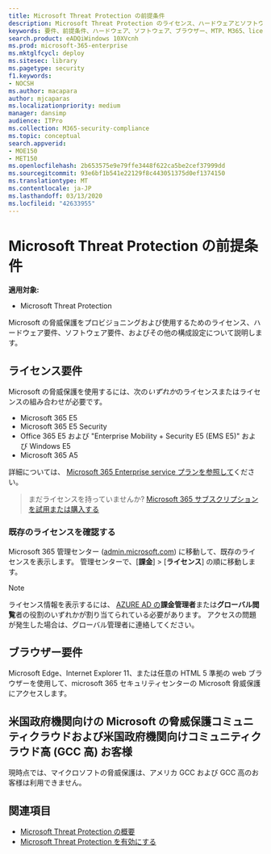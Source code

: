 ```yaml
---
title: Microsoft Threat Protection の前提条件
description: Microsoft Threat Protection のライセンス、ハードウェアとソフトウェアの要件、およびその他の構成設定について学習する
keywords: 要件、前提条件、ハードウェア、ソフトウェア、ブラウザー、MTP、M365、license、E5、A5、EMS、購入
search.product: eADQiWindows 10XVcnh
ms.prod: microsoft-365-enterprise
ms.mktglfcycl: deploy
ms.sitesec: library
ms.pagetype: security
f1.keywords:
- NOCSH
ms.author: macapara
author: mjcaparas
ms.localizationpriority: medium
manager: dansimp
audience: ITPro
ms.collection: M365-security-compliance
ms.topic: conceptual
search.appverid:
- MOE150
- MET150
ms.openlocfilehash: 2b653575e9e79ffe3448f622ca5be2cef37999dd
ms.sourcegitcommit: 93e6bf1b541e22129f8c443051375d0ef1374150
ms.translationtype: MT
ms.contentlocale: ja-JP
ms.lasthandoff: 03/13/2020
ms.locfileid: "42633955"
---
```

# <a name="microsoft-threat-protection-prerequisites"></a>Microsoft Threat Protection の前提条件

**適用対象:**
- Microsoft Threat Protection

Microsoft の脅威保護をプロビジョニングおよび使用するためのライセンス、ハードウェア要件、ソフトウェア要件、およびその他の構成設定について説明します。

## <a name="licensing-requirements"></a>ライセンス要件
Microsoft の脅威保護を使用するには、次の*いずれか*のライセンスまたはライセンスの組み合わせが必要です。

- Microsoft 365 E5
- Microsoft 365 E5 Security
- Office 365 E5 および "Enterprise Mobility + Security E5 (EMS E5)" および Windows E5
- Microsoft 365 A5

詳細については、 [Microsoft 365 Enterprise service プランを参照して](https://www.microsoft.com/licensing/product-licensing/microsoft-365-enterprise)ください。

> まだライセンスを持っていませんか? [Microsoft 365 サブスクリプションを試用または購入する](https://docs.microsoft.com/microsoft-365/commerce/try-or-buy-microsoft-365?view=o365-worldwide)

### <a name="check-your-existing--licenses"></a>既存のライセンスを確認する
Microsoft 365 管理センター ([admin.microsoft.com](https://admin.microsoft.com/)) に移動して、既存のライセンスを表示します。 管理センターで、[**課金**]  >  [**ライセンス**] の順に移動します。

>[!NOTE]
> ライセンス情報を表示するには、 [AZURE AD の](https://docs.microsoft.com/azure/active-directory/users-groups-roles/directory-assign-admin-roles#available-roles)**課金管理者**または**グローバル閲覧**者の役割のいずれかが割り当てられている必要があります。 アクセスの問題が発生した場合は、グローバル管理者に連絡してください。

## <a name="browser-requirements"></a>ブラウザー要件
Microsoft Edge、Internet Explorer 11、または任意の HTML 5 準拠の web ブラウザーを使用して、microsoft 365 セキュリティセンターの Microsoft 脅威保護にアクセスします。

## <a name="microsoft-threat-protection-for-us-government-community-cloud-and-us-government-community-cloud-high-gcc-high-customers"></a>米国政府機関向けの Microsoft の脅威保護コミュニティクラウドおよび米国政府機関向けコミュニティクラウド高 (GCC 高) お客様
現時点では、マイクロソフトの脅威保護は、アメリカ GCC および GCC 高のお客様は利用できません。 

## <a name="related-topics"></a>関連項目
- [Microsoft Threat Protection の概要](microsoft-threat-protection.md)
- [Microsoft Threat Protection を有効にする](mtp-enable.md)
